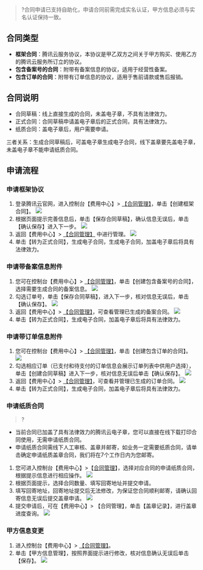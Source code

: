 >?合同申请已支持自助化，申请合同前需完成实名认证，甲方信息必须与实名认证保持一致。

## 合同类型
-  **框架合同**：腾讯云服务协议，本协议是甲乙双方之间关于甲方购买、使用乙方的腾讯云服务所订立的协议。
-  **包含备案号的合同**：附带有备案信息的协议，适用于经营性备案。
-  **包含订单的合同**：附带有订单信息的协议，适用于售前请款或售后报销。


## 合同说明
- 合同草稿：线上直接生成的合同，未盖电子章，不具有法律效力。
- 正式合同：合同草稿申请盖电子章后的正式合同，具有法律效力。
- 纸质合同：盖电子章后，用户需要申请。

三者关系：生成合同草稿后，可盖电子章生成电子合同，线下盖章要先盖电子章，未盖电子章不能申请纸质合同。



## 申请流程
### 申请框架协议
1. 登录腾讯云官网，进入控制台【费用中心】> [【合同管理】](https://console.cloud.tencent.com/expense/contract)，单击【创建框架合同】。
![](https://main.qcloudimg.com/raw/98325933cb12b9c453326fbd5c18657b.png)
2. 根据页面提示完善信息后，单击【保存合同草稿】，确认信息无误后，单击【确认保存】进入下一步。
![](https://main.qcloudimg.com/raw/5f3f23e746644ed06f3bf02ec182dabc.jpg) 
3. 返回【费用中心】> [【合同管理】](https://console.cloud.tencent.com/expense/contract) 中进行管理。
![](https://main.qcloudimg.com/raw/6d1a52a04d6807ad50b67468fa60c8b4.png)
4. 单击【转为正式合同】，生成电子合同，生成电子合同，加盖电子章后将具有法律效力。


### 申请带备案信息附件
1. 您可在控制台【费用中心】> [【合同管理】](https://console.cloud.tencent.com/expense/contract)，单击【创建包含备案号的合同】，选择需要生成合同的备案信息。
![](https://main.qcloudimg.com/raw/f36fa7d18a19627338e604de333501de.png)
2. 勾选订单号，单击【保存合同草稿】，进入下一步，核对信息无误后，单击【确认保存】。
![](https://main.qcloudimg.com/raw/d667b8c038a18c33c4679ad3ceeb3fa5.png)
3. 返回【费用中心】> [【合同管理】](https://console.cloud.tencent.com/expense/contract)，可查看管理已生成的备案合同。
![](https://main.qcloudimg.com/raw/47309d0b0f4b75c785a9fe1c4f44417e.png)
4. 单击【转为正式合同】，生成电子合同，加盖电子章后将具有法律效力。


### 申请带订单信息附件
1. 您可在控制台【费用中心】> [【合同管理】](https://console.cloud.tencent.com/expense/contract)，单击【创建包含订单的合同】。
![](https://main.qcloudimg.com/raw/f2055b30379c90f5fda4338c4cdbf7ce.png)
2. 勾选相应订单（已支付和待支付的订单信息会展示订单列表中供用户选择），单击【创建合同草稿】进入下一步，核对信息无误后单击【确认保存】。
![](https://main.qcloudimg.com/raw/d667b8c038a18c33c4679ad3ceeb3fa5.png)
3. 返回【费用中心】> [【合同管理】](https://console.cloud.tencent.com/expense/contract)，可查看并管理已生成的订单合同。
![](https://main.qcloudimg.com/raw/47309d0b0f4b75c785a9fe1c4f44417e.png)
4. 单击【转为正式合同】，生成电子合同，加盖电子章后将具有法律效力。


### 申请纸质合同
>?
- 当前合同已加盖了具有法律效力的腾讯云电子章，您可以直接在线下载打印合同使用，无需申请纸质合同。
- 申请纸质合同需线下人工审核、盖章并邮寄，如业务一定需要纸质合同，请单击确定申请纸质盖章合同，我们将在7个工作日内为您邮寄。

1. 您可进入控制台【费用中心】>【[合同管理](https://console.cloud.tencent.com/expense/contract)】，选择对应合同的申请纸质合同，根据提示信息进行相应操作。
![](https://main.qcloudimg.com/raw/e17c80b5d6265ab20f12a17c570a058c.png)
2. 根据页面提示，选择合同数量、填写回寄地址并提交申请。
3. 填写回寄地址，回寄地址提交后无法修改，为保证您合同顺利邮寄，请确认回寄信息无误后提交盖章申请。
![](https://main.qcloudimg.com/raw/b5b8ce2667499bae7655d54966b49a4c.png)
3. 提交申请后，可在【费用中心】> 【合同管理】，单击【盖章记录】，进行盖章进度查询。
![](https://main.qcloudimg.com/raw/a2f5d62967dba0d34ba8702c1e85d809.png)

  
### 甲方信息变更
1. 进入控制台【费用中心】> [【合同管理】](https://console.cloud.tencent.com/expense/contract)。
2. 单击【甲方信息管理】，按照界面提示进行修改，核对信息确认无误后单击【保存】。
![](https://main.qcloudimg.com/raw/14f140177800683c16f3b27dad2a470c.png)




	
 


 


